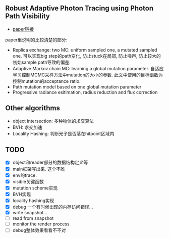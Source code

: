 Robust Adaptive Photon Tracing using Photon Path Visibility
-----------------------------------------------------------

* [paper链接](http://graphics.ucsd.edu/~henrik/papers/robust_adaptive_progressive_photon_mapping.pdf)

paper里说明的比较清楚的部分:

* Replica exchange: two MC: uniform sampled one, a mutated sampled one. 可以实现big step的path变化, 防止stuck在局部, 防止噪声, 防止较大的初始sample path导致的偏差.
* Adaptive Markov chain MC: learning a global mutation parameter. 自适应学习控制MCMC采样方法中mutation的大小的参数. 此文中使用的目标函数为控制mutation的acceptance ratio.
* Path mutation model based on one global mutation parameter
* Progressive radiance esitimation, radius reduction and flux correction


Other algorithms
--------------

* object intersection: 多种物体的求交算法
* BVH: 求交加速
* Locality Hashing: 判断光子是否落在hitpoint区域内


TODO
----
- [x] object和reader部分的数据结构定义等
- [x] main框架写出来. 这个不难
- [x] env的trace.
- [x] visible关键函数
- [x] mutation scheme实现
- [x] BVH实现
- [x] locality hashing实现
- [x] debug 一个有时候出现的内存访问错误...
- [x] write snapshot...
- [ ] read from snapshot
- [ ] monitor the render process
- [ ] debug整体效果看看不不对
